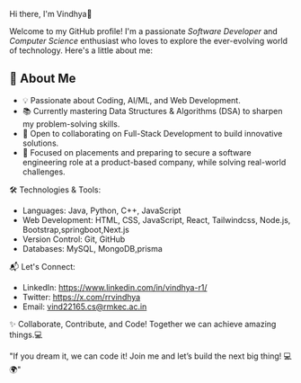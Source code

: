 Hi there, I'm Vindhya👋

Welcome to my GitHub profile! I'm a passionate *Software Developer* and *Computer Science* enthusiast who loves to explore the ever-evolving world of technology. 
Here's a little about me:

## 🚀 About Me  
- 💡 Passionate about Coding, AI/ML, and Web Development.  
- 📚 Currently mastering Data Structures & Algorithms (DSA) to sharpen my problem-solving skills.  
- 🤝 Open to collaborating on Full-Stack Development to build innovative solutions.  
- 🎯 Focused on placements and preparing to secure a software engineering role at a product-based company, while solving real-world challenges.  

  
🛠️ Technologies & Tools:
- Languages: Java, Python, C++, JavaScript
- Web Development: HTML, CSS, JavaScript, React, Tailwindcss, Node.js, Bootstrap,springboot,Next.js
- Version Control: Git, GitHub
- Databases: MySQL, MongoDB,prisma

📬 Let's Connect:
- LinkedIn: https://www.linkedin.com/in/vindhya-r1/
- Twitter: https://x.com/rrvindhya
- Email: vind22165.cs@rmkec.ac.in

✨ Collaborate, Contribute, and Code! Together we can achieve amazing things.💻

"If you dream it, we can code it! Join me and let’s build the next big thing! 💻🌍"

<!---
vindhya-14/vindhya-14 is a  special ✨ repository because its `README.md` (this file) appears on your GitHub profile.
You can click the Preview link to take a look at your changes.
--->
